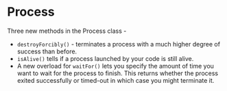 Process
===

Three new methods in the Process class -

* `destroyForcibly()` - terminates a process with a much higher degree of success than before.
* `isAlive()` tells if a process launched by your code is still alive.
* A new overload for `waitFor()` lets you specify the amount of time you want to wait for the process to finish. This returns whether the process exited successfully or timed-out in which case you might terminate it.
